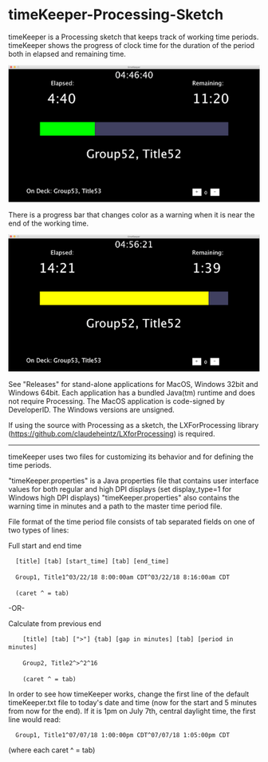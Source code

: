 # timeKeeper-Processing-Sketch

timeKeeper is a Processing sketch that keeps track of working time periods.
timeKeeper shows the progress of clock time for the duration of the period both in elapsed and remaining time.

![Screen capture showing interface](ScreenShot1.png)

There is a progress bar that changes color as a warning when it is near the end of the working time.

![Screen capture showing interface](ScreenShot2.png)

See "Releases" for stand-alone applications for MacOS, Windows 32bit and Windows 64bit.  Each application has a bundled Java(tm) runtime and does not require Processing.    The MacOS application is code-signed by DeveloperID.  The Windows versions are unsigned.

If using the source with Processing as a sketch, the LXForProcessing library (https://github.com/claudeheintz/LXforProcessing) is required.

------------------------------------------ 
  
timeKeeper uses two files for customizing its behavior and for defining the time periods.

"timeKeeper.properties" is a Java properties file that contains user interface values for both regular and high DPI displays
    (set display_type=1 for Windows high DPI displays)
"timeKeeper.properties" also contains the warning time in minutes and a path to the master time period file.

File format of the time period file consists of tab separated fields on one of two types of lines:

   Full start and end time

      [title] [tab] [start_time] [tab] [end_time]

      Group1, Title1^03/22/18 8:00:00am CDT^03/22/18 8:16:00am CDT
      
      (caret ^ = tab)

   -OR-

   Calculate from previous end

        [title] [tab] [">"] {tab] [gap in minutes] [tab] [period in minutes]

        Group2, Title2^>^2^16
        
        (caret ^ = tab)

In order to see how timeKeeper works, change the first line of the default timeKeeper.txt file to today's date and time (now for the start and 5 minutes from now for the end).  If it is 1pm on July 7th, central daylight time, the first line would read:

      Group1, Title1^07/07/18 1:00:00pm CDT^07/07/18 1:05:00pm CDT

(where each caret ^ =  tab)